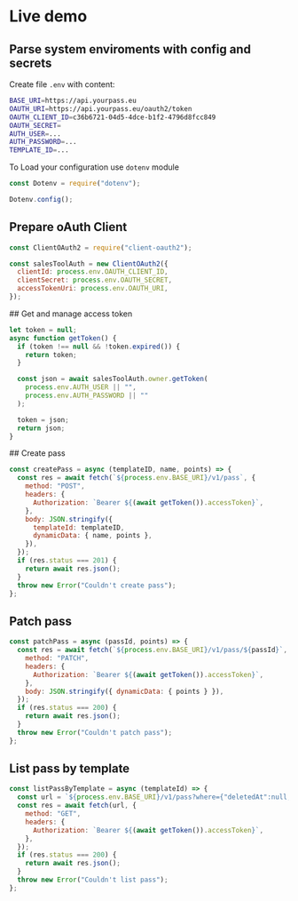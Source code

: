 # Live demo

## Parse system enviroments with config and secrets

Create file `.env` with content:

```bash
BASE_URI=https://api.yourpass.eu
OAUTH_URI=https://api.yourpass.eu/oauth2/token
OAUTH_CLIENT_ID=c36b6721-04d5-4dce-b1f2-4796d8fcc849
OAUTH_SECRET=
AUTH_USER=...
AUTH_PASSWORD=...
TEMPLATE_ID=...
```

To Load  your configuration use `dotenv` module

```javascript
const Dotenv = require("dotenv");

Dotenv.config();
```

## Prepare oAuth Client

```javascript
const ClientOAuth2 = require("client-oauth2");

const salesToolAuth = new ClientOAuth2({
  clientId: process.env.OAUTH_CLIENT_ID,
  clientSecret: process.env.OAUTH_SECRET,
  accessTokenUri: process.env.OAUTH_URI,
});
```

## Get and manage access token

```javascript
let token = null;
async function getToken() {
  if (token !== null && !token.expired()) {
    return token;
  }

  const json = await salesToolAuth.owner.getToken(
    process.env.AUTH_USER || "",
    process.env.AUTH_PASSWORD || ""
  );

  token = json;
  return json;
}
```

## Create pass

```javascript
const createPass = async (templateID, name, points) => {
  const res = await fetch(`${process.env.BASE_URI}/v1/pass`, {
    method: "POST",
    headers: {
      Authorization: `Bearer ${(await getToken()).accessToken}`,
    },
    body: JSON.stringify({
      templateId: templateID,
      dynamicData: { name, points },
    }),
  });
  if (res.status === 201) {
    return await res.json();
  }
  throw new Error("Couldn't create pass");
};
```

## Patch pass

```javascript
const patchPass = async (passId, points) => {
  const res = await fetch(`${process.env.BASE_URI}/v1/pass/${passId}`, {
    method: "PATCH",
    headers: {
      Authorization: `Bearer ${(await getToken()).accessToken}`,
    },
    body: JSON.stringify({ dynamicData: { points } }),
  });
  if (res.status === 200) {
    return await res.json();
  }
  throw new Error("Couldn't patch pass");
};
```

## List pass by template

```javascript
const listPassByTemplate = async (templateId) => {
  const url = `${process.env.BASE_URI}/v1/pass?where={"deletedAt":null,"templateId":{"$inUuid":["${templateId}"]}}&page=1&limit=100&order=desc&orderBy=updatedAt&suppressCount`;
  const res = await fetch(url, {
    method: "GET",
    headers: {
      Authorization: `Bearer ${(await getToken()).accessToken}`,
    },
  });
  if (res.status === 200) {
    return await res.json();
  }
  throw new Error("Couldn't list pass");
};
```
